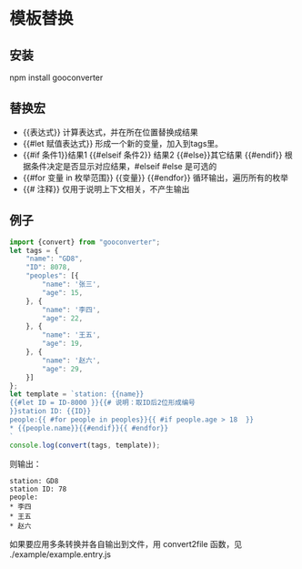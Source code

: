 # 模板替换

## 安装
npm install gooconverter

## 替换宏

* {{表达式}}
    计算表达式，并在所在位置替换成结果
* {{#let 赋值表达式}}
    形成一个新的变量，加入到tags里。
* {{#if 条件1}}结果1 {{#elseif 条件2}} 结果2 {{#else}}其它结果 {{#endif}}
    根据条件决定是否显示对应结果，#elseif #else 是可选的
* {{#for 变量 in 枚举范围}} {{变量}} {{#endfor}}
    循环输出，遍历所有的枚举
* {{# 注释}}
    仅用于说明上下文相关，不产生输出

## 例子
```javascript
import {convert} from "gooconverter";
let tags = {
    "name": "GD8",
    "ID": 8078,
    "peoples": [{
        "name": '张三',
        "age": 15,
    }, {
        "name": '李四',
        "age": 22,
    }, {
        "name": '王五',
        "age": 19,
    }, {
        "name": '赵六',
        "age": 29,
    }]
};
let template = `station: {{name}}
{{#let ID = ID-8000 }}{{# 说明：取ID后2位形成编号
}}station ID: {{ID}}
people:{{ #for people in peoples}}{{ #if people.age > 18  }}
* {{people.name}}{{#endif}}{{ #endfor}}
`
console.log(convert(tags, template));
```
则输出：
```plaintext
station: GD8
station ID: 78
people:
* 李四
* 王五
* 赵六

```

如果要应用多条转换并各自输出到文件，用 convert2file 函数，见 ./example/example.entry.js
